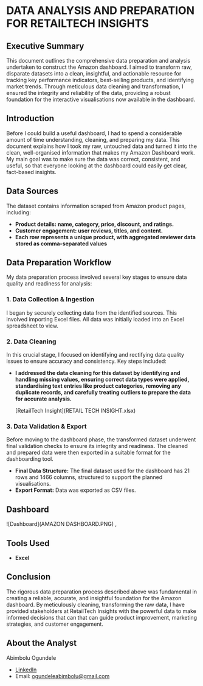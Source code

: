 # DATA ANALYSIS AND PREPARATION FOR RETAILTECH INSIGHTS

## Executive Summary

This document outlines the comprehensive data preparation and analysis undertaken to construct the Amazon dashboard. I aimed to transform raw, disparate datasets into a clean, insightful, and actionable resource for tracking key performance indicators, best-selling products, and identifying market trends. Through meticulous data cleaning and transformation, I ensured the integrity and reliability of the data, providing a robust foundation for the interactive visualisations now available in the dashboard.

## Introduction

Before I could build a useful dashboard, I had to spend a considerable amount of time understanding, cleaning, and preparing my data. This document explains how I took my raw, untouched data and turned it into the clean, well-organised information that makes my Amazon Dashboard work. My main goal was to make sure the data was correct, consistent, and useful, so that everyone looking at the dashboard could easily get clear, fact-based insights.

## Data Sources

The dataset contains information scraped from Amazon product pages, including:
* **Product details: name, category, price, discount, and ratings.**
* **Customer engagement: user reviews, titles, and content.**
* **Each row represents a unique product, with aggregated reviewer data stored as comma-separated values**
  
## Data Preparation Workflow

My data preparation process involved several key stages to ensure data quality and readiness for analysis:

### 1. Data Collection & Ingestion

I began by securely collecting data from the identified sources. This involved importing Excel files. All data was initially loaded into an Excel spreadsheet to view.

### 2. Data Cleaning

In this crucial stage, I focused on identifying and rectifying data quality issues to ensure accuracy and consistency. Key steps included:

* **I addressed the data cleaning for this dataset by identifying and handling missing values, ensuring correct data types were applied, standardising text entries like product categories, removing any duplicate records, and carefully treating outliers to prepare the data for accurate analysis.**

  [RetailTech Insight](RETAIL TECH INSIGHT.xlsx)

### 3. Data Validation & Export

Before moving to the dashboard phase, the transformed dataset underwent final validation checks to ensure its integrity and readiness. The cleaned and prepared data were then exported in a suitable format for the dashboarding tool.

* **Final Data Structure:** The final dataset used for the dashboard has 21 rows and 1466 columns, structured to support the planned visualisations.
* **Export Format:** Data was exported as CSV files.

## Dashboard
 ![Dashboard](AMAZON DASHBOARD.PNG) ,

## Tools Used

* **Excel**

## Conclusion

The rigorous data preparation process described above was fundamental in creating a reliable, accurate, and insightful foundation for the Amazon dashboard. By meticulously cleaning, transforming the raw data, I have provided stakeholders at RetailTech Insights with the powerful data to make informed decisions that can that can guide product improvement, marketing strategies, and customer engagement.

## About the Analyst

Abimbolu Ogundele

- [LinkedIn](https://www.linkedin.com/in/abimbolu-ogundele-299b71329?utm_source=share&utm_campaign=share_via&utm_content=profile&utm_medium=android_app)
- Email: [ogundeleabimbolu@gmail.com](ogundeleabimbolu@gmail.com)
